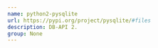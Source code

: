 ```yaml
---
name: python2-pysqlite
url: https://pypi.org/project/pysqlite/#files
description: DB-API 2.
group: None
---
```

